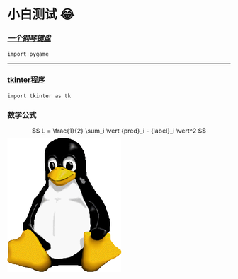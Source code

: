# 小白测试 :joy:

### [*一个钢琴键盘*](https://github.com/Eskilly/Eskilly.github.io/tree/main/pianoputer)
```
import pygame
```

---

### [tkinter程序](https://github.com/Eskilly/Eskilly.github.io/tree/main/%E8%A7%A3%E9%87%8A%E5%99%A8)
```
import tkinter as tk
```
### 数学公式
$$ L = \frac{1}{2} \sum_i \vert {pred}_i - {label}_i \vert^2 $$
![linux](./favicon.ico)

